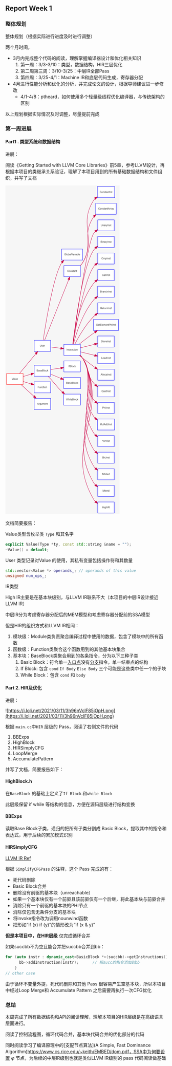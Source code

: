 ## Report Week 1

### 整体规划

整体规划（根据实际进行进度及时进行调整）

两个月时间，

- 3月内完成整个代码的阅读，理解掌握编译器设计和优化相关知识
  1. 第一周：3/3-3/10：类型，数据结构，HIR三层优化
  2. 第二周第三周：3/10-3/25：中层IR全部Pass
  3. 第四周：3/25-4/1：Machine IR和底层代码生成，寄存器分配
- 4月进行性能分析和优化的分析，并完成论文的设计，根据导师建议进一步修改
  - 4/1-4/8：ptheard，如何使用多个轻量级线程优化编译器，与传统架构的区别

以上规划根据实际情况及时调整，尽量提前完成

### 第一周进展

#### Part1 . 类型系统和数据结构

进展：

阅读《Getting Started with LLVM Core Libraries》前5章，参考LLVM设计，再根据本项目的类继承关系验证，理解了本项目用到的所有基础数据结构和文件组织，并写了文档

![](assert/week1/figure.png)

文档简要报告：

Value类型含枚举类 `Type` 和其名字

```cpp
explicit Value(Type *ty, const std::string &name = "");
~Value() = default;
```

User 类型记录对Value 的使用，其私有变量包括操作符和其数量

```cpp
std::vector<Value *> operands_; // operands of this value
unsigned num_ops_;
```

IR类型

High IR主要是在基本块级别，与LLVM IR联系不大（本项目的中层IR设计接近LLVM IR）

中层IR分为考虑寄存器分配后的MEM模型和考虑寄存器分配前的SSA模型

但是HIR的组织方式和LLVM IR相同：

1. 模块级：Module类负责聚合编译过程中使用的数据，包含了模块中的所有函数
2. 函数级：Function类聚合这个函数用到的其他基本块集合
3. 基本块：BaseBlock类聚合用到的各条指令，分为以下三种子类
   1. Basic Block：符合单一[入口点](https://zh.wikipedia.org/wiki/入口点)没有[分支](https://zh.wikipedia.org/wiki/分支_(計算機科學))指令，单一结束点的结构
   2. If Block: 包含 `cond` `If Body` `Else Body` 三个可能是这些类中任一个的子块
   3. While Block：包含 `cond` 和 `body`

#### Part 2. HIR及优化

进展：

![https://i.loli.net/2021/03/11/3h96nVclF85jOpH.png](https://i.loli.net/2021/03/11/3h96nVclF85jOpH.png)

根据 `main.cc`中`HIR` 层级的 Pass，阅读了右侧文件的代码

1. BBExps
2. HighBlock
3. HIRSimplyCFG
4. LoopMerge
5. AccumulatePattern

并写了文档，简要报告如下：

#### HighBlock.h

在`BaseBlock` 的基础上定义了`If Block` 和`while Block`

此层级保留 if while 等结构的信息，方便在源码层级进行结构变换

#### BBExps

读取Base Block子类，递归的把所有子类分割成 Basic Block，提取其中的指令和表达式，用于后续的累加模式识别

#### HIRSimplyCFG

[LLVM IR Ref](https://www.notion.so/Report-Week-1-4d85834f35a848099be2d54b5bc02114#abc0c3cad2904c9da99a92ecf7edbf70)

根据 `SimplifyCFGPass` 的注释，这个 Pass 完成的有：

- 死代码删除
- Basic Block合并
- 删除没有前驱的基本块（unreachable）
- 如果一个基本块仅有一个前驱且该前驱仅有一个后继，将此基本块与前驱合并
- 消除只有一个前驱的基本块的PHI节点
- 消除仅包含无条件分支的基本块
- 将invoke指令改为调用nounwind函数
- 把形如“if (x) if (y)”的情形改为“if (x & y)”

**但是本项目中，在HIR层级** 仅完成循环合并

如果succbb不为空且能合并把succbb合并到bb：

```cpp
for (auto instr : dynamic_cast<BasicBlock *>(succbb)->getInstructions()) {
      bb->addInstruction(instr);      // 把succ的指令添加到bb
    }
// other case
```

由于循环不变量外提，死代码删除和其他 Pass 很容易产生空基本块，所以本项目中经过Loop Merge和 Accumulate Pattern 之后需要再执行一次CFG优化

### 总结

本周完成了所有数据结构和API的阅读理解，理解本项目的HIR层级是在高级语言层面进行。

阅读了控制流程图，循环代码合并，基本块代码合并的优化部分的代码

同时阅读学习了编译原理中的[支配节点算法](A Simple, Fast Dominance Algorithm)https://www.cs.rice.edu/~keith/EMBED/dom.pdf，SSA中为何要设置 $φ$ 节点，为后续的中层IR级别也就是类似LLVM IR级别的 pass 代码阅读做基础